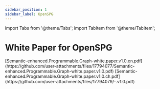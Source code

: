 ```yaml
---
sidebar_position: 1
sidebar_label: OpenSPG
---
```

import Tabs from '@theme/Tabs';
import TabItem from '@theme/TabItem';

# White Paper for OpenSPG

<Tabs>
  <TabItem value="English" label="English">
    [Semantic-enhanced.Programmable.Graph-white.paper.v1.0.en.pdf](https://github.com/user-attachments/files/17794077/Semantic-enhanced.Programmable.Graph-white.paper.v1.0.pdf)
  </TabItem>
  <TabItem value="中文" label="中文">
    [Semantic-enhanced.Programmable.Graph-white.paper.v1.0.ch.pdf](https://github.com/user-attachments/files/17794079/-.v1.0.pdf)
  </TabItem>
</Tabs>